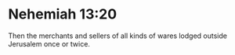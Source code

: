 # Nehemiah 13:20

Then the merchants and sellers of all kinds of wares lodged outside Jerusalem once or twice.
